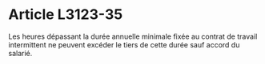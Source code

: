 # Article L3123-35

Les heures dépassant la durée annuelle minimale fixée au contrat de travail intermittent ne peuvent excéder le tiers de cette durée sauf accord du salarié.
